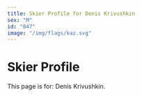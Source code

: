 ```yaml
---
title: Skier Profile for Denis Krivushkin
sex: "M"
id: "847"
image: "/img/flags/kaz.svg" 
---
```


# Skier Profile

This page is for: Denis Krivushkin.
    